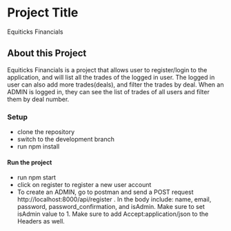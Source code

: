# Project Title

Equiticks Financials

## About this Project

Equiticks Financials is a project that allows user to register/login to the application, and will list all the trades of the logged in user. The logged in user can also add more trades(deals), and filter the trades by deal.
When an ADMIN is logged in, they can see the list of trades of all users and filter them by deal number.

### Setup

- clone the repository
- switch to the development branch
- run npm install

#### Run the project

- run npm start
- click on register to register a new user account
- To create an ADMIN, go to postman and send a POST request http://localhost:8000/api/register . In the body include: name, email, password, password_confirmation, and isAdmin. Make sure to set isAdmin value to 1. Make sure to add Accept:application/json to the Headers as well.
